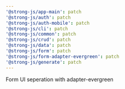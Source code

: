```yaml
---
'@strong-js/app-main': patch
'@strong-js/auth': patch
'@strong-js/auth-mobile': patch
'@strong-js/cli': patch
'@strong-js/common': patch
'@strong-js/crud': patch
'@strong-js/data': patch
'@strong-js/form': patch
'@strong-js/form-adapter-evergreen': patch
'@strong-js/generate': patch
---
```


Form UI seperation with adapter-evergreen

